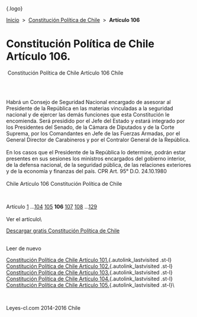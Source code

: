 <div class="wrapper">

[](/index.htm){.logo}
<div class="breadcrumbs">

[Inicio](/index.htm)  &gt;  [Constitución Política de
Chile](/constitucion_politica_de_chile.htm "Constitución Política de Chile")
 &gt;  **Artículo 106**

</div>

<div class="middle">

<div class="container">

Constitución Política de Chile\
Artículo 106.
===============================

<div id="goser">

</div>

﻿
Constitución Política de Chile Artículo 106 Chile

\
﻿
<div id="squareAds">

</div>

<div id="statya">

Habrá un Consejo de Seguridad Nacional encargado de asesorar al
Presidente de la República en las materias vinculadas a la seguridad
nacional y de ejercer las demás funciones que esta Constitución le
encomienda. Será presidido por el Jefe del Estado y estará integrado por
los Presidentes del Senado, de la Cámara de Diputados y de la Corte
Suprema, por los Comandantes en Jefe de las Fuerzas Armadas, por el
General Director de Carabineros y por el Contralor General de la
República.\
\
En los casos que el Presidente de la República lo determine, podrán
estar presentes en sus sesiones los ministros encargados del gobierno
interior, de la defensa nacional, de la seguridad pública, de las
relaciones exteriores y de la economía y finanzas del país. CPR Art. 95°
D.O. 24.10.1980\
\
Chile Artículo 106 Constitución Política de Chile

</div>

﻿
<div id="ads1">

</div>

<div class="breadstat">

Artículo
[1](/constitucion_politica_de_chile/1.htm) ...[104](/constitucion_politica_de_chile/104.htm) [105](/constitucion_politica_de_chile/105.htm) **106** [107](/constitucion_politica_de_chile/107.htm) [108](/constitucion_politica_de_chile/108.htm) ...[129](/constitucion_politica_de_chile/129.htm) \
\
Ver el artículo\

</div>

[Descargar gratis Constitución Política de
Chile](/constitucion_politica_de_chile/download.htm "Descargar gratis Constitución Política de Chile")
﻿
<div style="clear: left">

</div>

\
Leer de nuevo

[Constitución Política de Chile Artículo
101.](/constitucion_politica_de_chile/101.htm){.autolink_lastvisited
.st-l} [Constitución Política de Chile Artículo
102.](/constitucion_politica_de_chile/102.htm){.autolink_lastvisited
.st-l} [Constitución Política de Chile Artículo
103.](/constitucion_politica_de_chile/103.htm){.autolink_lastvisited
.st-l} [Constitución Política de Chile Artículo
104.](/constitucion_politica_de_chile/104.htm){.autolink_lastvisited
.st-l} [Constitución Política de Chile Artículo
105.](/constitucion_politica_de_chile/105.htm){.autolink_lastvisited
.st-l}\

</div>

﻿
<div id="LeftAds">

</div>

</div>

Leyes-cl.com 2014-2016 Chile

</div>
